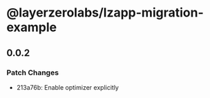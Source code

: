 # @layerzerolabs/lzapp-migration-example

## 0.0.2

### Patch Changes

- 213a76b: Enable optimizer explicitly
